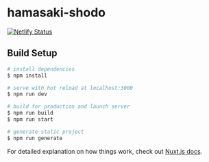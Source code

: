 # hamasaki-shodo
[![Netlify Status](https://api.netlify.com/api/v1/badges/8b1f10db-4444-4af8-a670-c62eb3afd64b/deploy-status)](https://app.netlify.com/sites/hamasaki-shodo/deploys)

## Build Setup

```bash
# install dependencies
$ npm install

# serve with hot reload at localhost:3000
$ npm run dev

# build for production and launch server
$ npm run build
$ npm run start

# generate static project
$ npm run generate
```

For detailed explanation on how things work, check out [Nuxt.js docs](https://nuxtjs.org).
